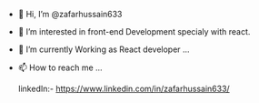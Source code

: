 - 👋 Hi, I’m @zafarhussain633
- 👀 I’m interested in front-end Development specialy with react.
- 🌱 I’m currently  Working as React developer ...
- 📫 How to reach me ...

   linkedIn:-   https://www.linkedin.com/in/zafarhussain633/
   
<!---
zafarhussain633/zafarhussain633 is a ✨ special ✨ repository because its `README.md` (this file) appears on your GitHub profile.
You can click the Preview link to take a look at your changes.
--->
